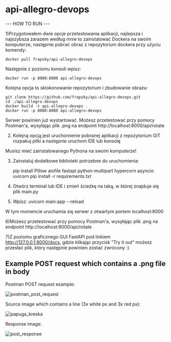 # api-allegro-devops
 
--- HOW TO RUN ---


1)Przygotowałem dwie opcje przetestowania aplikacji, najlepsza i najszybsza zarazem według mnie to
zainstalować Dockera na swoim komputerze, następnie pobrać obraz z repozytorium dockera 
przy użyciu komendy:  

	docker pull frapsky/api-allegro-devops

Następnie z poziomu konsoli wpisz:

	docker run -p 8000:8000 api-allegro-devops
	
Kolejna opcja to sklokonowanie repozytorium i zbudowanie obrazu:

	git clone https://github.com/frapsky/api-allegro-devops.git
	cd ./api-allegro-devops
	docker build -t api-allegro-devops .
	docker run -p 8080:8080 api-allegro-devops

Serwer powinien już wystartować.
Możesz przetestować przy pomocy Postman'a, wysyłając plik .png na endpoint http://localhost:8000/api/rotate 

2) Kolejną opcją jest uruchomienie pobranej aplikacji  z repozytorium GIT
 rozpakuj pliki a następnie uruchom IDE lub konsolę

Musisz mieć zainstalowanego Pythona na swoim komputerze!

3) Zainstaluj dodatkowe biblioteki potrzebne do uruchomienia:

	pip install Pillow aiofile fastapi python-multipart hypercorn asyncio uvicorn
	pip install -r requirements.txt
	
5) Otwórz terminal lub IDE i zmień ścieżkę na taką, w której znajduje się plik main.py
  
5) Wpisz: uvicorn main:app --reload

W tym momencie uruchamia się serwer z otwartym portem localhost:8000

6)Możesz przetestować przy pomocy Postman'a, wysyłając plik .png na endpoint http://localhost:8000/api/rotate 

7)Z poziomu graficznego GUI FastAPI pod linkiem http://127.0.0.1:8000/docs, gdzie klikając przycisk
"Try it out" możesz przesłać plik, który następnie powinien zostać zwrócony :)


## Example POST request which contains a .png file in body

Postman POST request example:

![postman_post_request](https://user-images.githubusercontent.com/59486011/116008351-650f7280-a614-11eb-9037-c35a4b019897.png)

Source image which contains a line (3x white px and 3x red px):

![papuga_kreska](https://user-images.githubusercontent.com/59486011/116008437-d51df880-a614-11eb-844c-e4bcef305c8d.png)

Response image: 

![post_response](https://user-images.githubusercontent.com/59486011/116008424-bcadde00-a614-11eb-8ba6-0d2d699b73d0.png)


